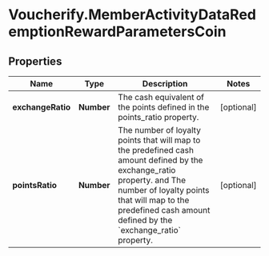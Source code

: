 # Voucherify.MemberActivityDataRedemptionRewardParametersCoin

## Properties

Name | Type | Description | Notes
------------ | ------------- | ------------- | -------------
**exchangeRatio** | **Number** | The cash equivalent of the points defined in the points_ratio property. | [optional] 
**pointsRatio** | **Number** | The number of loyalty points that will map to the predefined cash amount defined by the exchange_ratio property. and The number of loyalty points that will map to the predefined cash amount defined by the &#x60;exchange_ratio&#x60; property. | [optional] 


